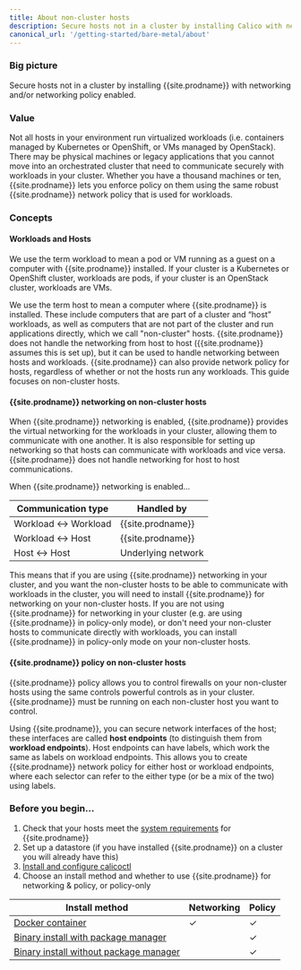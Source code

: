 ```yaml
---
title: About non-cluster hosts
description: Secure hosts not in a cluster by installing Calico with networking and/or networking policy enabled.
canonical_url: '/getting-started/bare-metal/about'
---
```


### Big picture

Secure hosts not in a cluster by installing {{site.prodname}} with networking and/or networking policy enabled.

### Value

Not all hosts in your environment run virtualized workloads (i.e. containers managed by Kubernetes or OpenShift, or VMs managed by OpenStack). There may be physical machines or legacy applications that you cannot move into an orchestrated cluster that need to communicate securely with workloads in your cluster. Whether you have a thousand machines or ten, {{site.prodname}} lets you enforce policy on them using the same robust {{site.prodname}} network policy that is used for workloads. 


### Concepts

#### Workloads and Hosts

We use the term workload to mean a pod or VM running as a guest on a computer with {{site.prodname}} installed. If your cluster is a Kubernetes or OpenShift cluster, workloads are pods, if your cluster is an OpenStack cluster, workloads are VMs. 

We use the term host to mean a computer where {{site.prodname}} is installed. These include computers that are part of a cluster and “host” workloads, as well as computers that are not part of the cluster and run applications directly, which we call "non-cluster" hosts.  {{site.prodname}} does not handle the networking from host to host ({{site.prodname}} assumes this is set up), but it can be used to handle networking between hosts and workloads.  {{site.prodname}} can also provide network policy for hosts, regardless of whether or not the hosts run any workloads.  This guide focuses on non-cluster hosts.

#### {{site.prodname}} networking on non-cluster hosts

When {{site.prodname}} networking is enabled, {{site.prodname}} provides the virtual networking for the workloads in your cluster, allowing them to communicate with one another. It is also responsible for setting up networking so that hosts can communicate with workloads and vice versa.  {{site.prodname}} does not handle networking for host to host communications.

When {{site.prodname}} networking is enabled...

| Communication type   | Handled by         |
|----------------------|--------------------|
| Workload ↔ Workload  | {{site.prodname}}  |
| Workload ↔ Host      | {{site.prodname}}  |
| Host ↔ Host          | Underlying network |

This means that if you are using {{site.prodname}} networking in your cluster, and you want the non-cluster hosts to be able to communicate with workloads in the cluster, you will need to install {{site.prodname}} for networking on your non-cluster hosts.  If you are not using {{site.prodname}} for networking in your cluster (e.g. are using {{site.prodname}} in policy-only mode), or don't need your non-cluster hosts to communicate directly with workloads, you can install {{site.prodname}} in policy-only mode on your non-cluster hosts.

#### {{site.prodname}} policy on non-cluster hosts

{{site.prodname}} policy allows you to control firewalls on your non-cluster hosts using the same controls powerful controls as in your cluster.  {{site.prodname}} must be running on each non-cluster host you want to control.

Using {{site.prodname}}, you can secure network interfaces of the host; these interfaces are called **host endpoints** (to distinguish them from **workload endpoints**). Host endpoints can have labels, which work the same as labels on workload endpoints. This allows you to create {{site.prodname}} network policy for either host or workload endpoints, where each selector can refer to the either type (or be a mix of the two) using labels.


### Before you begin...

1. Check that your hosts meet the [system requirements](./requirements) for {{site.prodname}}
1. Set up a datastore (if you have installed {{site.prodname}} on a cluster you will already have this)
1. [Install and configure calicoctl]({{site.baseurl}}/getting-started/calicoctl/)
1. Choose an install method and whether to use {{site.prodname}} for networking & policy, or policy-only

| Install method                                                       | Networking | Policy |
|----------------------------------------------------------------------|------------|--------|
| [Docker container](./installation/container)                         | ✓          | ✓      |
| [Binary install with package manager](./installation/binary-mgr)     |            | ✓      |
| [Binary install without package manager](./installation/binary)      |            | ✓      |
